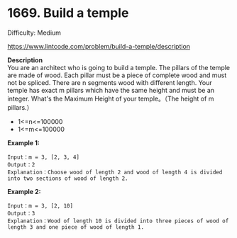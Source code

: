 # 1669. Build a temple

Difficulty: Medium

https://www.lintcode.com/problem/build-a-temple/description

**Description**  
You are an architect who is going to build a temple.
The pillars of the temple are made of wood. Each pillar must be a piece of complete wood and must not be spliced.
There are n segments wood with different length. Your temple has exact m pillars which have the same height and must be an integer. What's the Maximum Height of your temple。（The height of m pillars.）

* 1<=n<=100000
* 1<=m<=100000

**Example 1:**
```
Input：m = 3, [2, 3, 4]
Output：2 
Explanation：Choose wood of length 2 and wood of length 4 is divided into two sections of wood of length 2.
```

**Example 2:**
```
Input：m = 3, [2, 10]
Output：3
Explanation：Wood of length 10 is divided into three pieces of wood of length 3 and one piece of wood of length 1.
```
